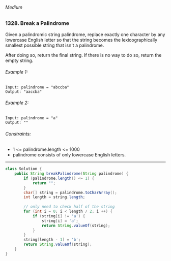 ###### Medium

### 1328. Break a Palindrome

Given a palindromic string palindrome, replace exactly one character by any lowercase English letter so that the string becomes the lexicographically smallest possible string that isn't a palindrome.

After doing so, return the final string.  If there is no way to do so, return the empty string.

 

###### Example 1:
```
Input: palindrome = "abccba"
Output: "aaccba"
```
###### Example 2:
```
Input: palindrome = "a"
Output: ""
```

###### Constraints:

* 1 <= palindrome.length <= 1000
* palindrome consists of only lowercase English letters.

***

```java
class Solution {
    public String breakPalindrome(String palindrome) {
        if (palindrome.length() <= 1) {
            return "";
        }
        char[] string = palindrome.toCharArray();
        int length = string.length;
        
        // only need to check half of the string
        for (int i = 0; i < length / 2; i ++) {
            if (string[i] != 'a') {
                string[i] = 'a';
                return String.valueOf(string);
            }
        }
        string[length - 1] = 'b';
        return String.valueOf(string);
    }
}
```
